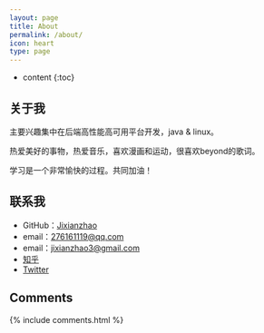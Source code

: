```yaml
---
layout: page
title: About
permalink: /about/
icon: heart
type: page
---
```


* content
{:toc}

## 关于我

主要兴趣集中在后端高性能高可用平台开发，java & linux。

热爱美好的事物，热爱音乐，喜欢漫画和运动，很喜欢beyond的歌词。

学习是一个非常愉快的过程。共同加油！


## 联系我

* GitHub：[Jixianzhao](https://github.com/jixianzhao)
* email：276161119@qq.com
* email：jixianzhao3@gmail.com
* [知乎](https://www.zhihu.com/people/joseph_kei)
* [Twitter](https://twitter.com/joseph__kei)

## Comments

{% include comments.html %}
